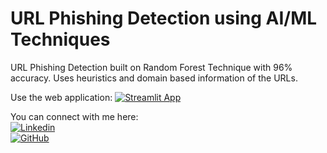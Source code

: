 # URL Phishing Detection using AI/ML Techniques

URL Phishing Detection built on Random Forest Technique with 96% accuracy.
Uses heuristics and domain based information of the URLs. 

Use the web application: 
[![Streamlit App](https://static.streamlit.io/badges/streamlit_badge_black_white.svg)](https://url-phishing-detector-using-ml-suma-srushti.streamlit.app)


You can connect with me here:
<br>
[![Linkedin](https://img.shields.io/badge/LinkedIn-0077B5?style=for-the-badge&logo=linkedin&logoColor=white)](https://www.linkedin.com/in/suma-nadakkannu1711/)
<br>
[![GitHub](https://img.shields.io/badge/GitHub-100000?style=for-the-badge&logo=github&logoColor=white)](https://github.com/asumapng)

